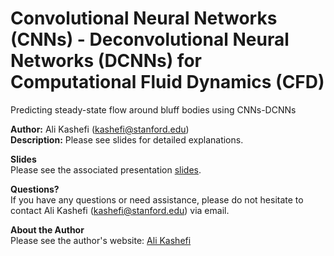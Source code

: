 # Convolutional Neural Networks (CNNs) - Deconvolutional Neural Networks (DCNNs) for Computational Fluid Dynamics (CFD)
Predicting steady-state flow around bluff bodies using CNNs-DCNNs

**Author:** Ali Kashefi (kashefi@stanford.edu) <br>
**Description:** Please see slides for detailed explanations. <br>

**Slides** <br>
Please see the associated presentation [slides](https://web.stanford.edu/~kashefi/slides/CNN_CFD.pdf).

**Questions?** <br>
If you have any questions or need assistance, please do not hesitate to contact Ali Kashefi (kashefi@stanford.edu) via email. 

**About the Author** <br>
Please see the author's website: [Ali Kashefi](https://web.stanford.edu/~kashefi/) 
